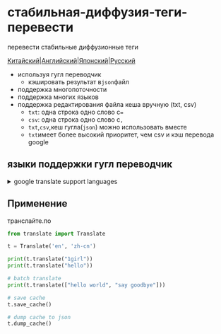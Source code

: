 # стабильная-диффузия-теги-перевести

перевести стабильные диффузионные теги

[Китайский](README.zh-CN.md)\|[Английский](README.md)\|[Японский](README.ja.md)\|[Русский](README.ru.md)

-   используя гугл переводчик
    -   кэшировать результат в`json`файл
-   поддержка многопоточности
-   поддержка многих языков
-   поддержка редактирования файла кеша вручную (txt, csv)
    -   `txt`: одна строка одно слово с`=`
    -   `csv`: одна строка одно слово с`,`
    -   `txt`,`csv`,кеш гугла(`json`) можно использовать вместе
    -   `txt`имеет более высокий приоритет, чем csv и кэш перевода google

## языки поддержки гугл переводчик

<details>
<summary>google translate support languages</summary>

```json
{
  'af': 'afrikaans',
  'sq': 'albanian',
  'am': 'amharic',
  'ar': 'arabic',
  'hy': 'armenian',
  'az': 'azerbaijani',
  'eu': 'basque',
  'be': 'belarusian',
  'bn': 'bengali',
  'bs': 'bosnian',
  'bg': 'bulgarian',
  'ca': 'catalan',
  'ceb': 'cebuano',
  'ny': 'chichewa',
  'zh-cn': 'chinese (simplified)',
  'zh-tw': 'chinese (traditional)',
  'co': 'corsican',
  'hr': 'croatian',
  'cs': 'czech',
  'da': 'danish',
  'nl': 'dutch',
  'en': 'english',
  'eo': 'esperanto',
  'et': 'estonian',
  'tl': 'filipino',
  'fi': 'finnish',
  'fr': 'french',
  'fy': 'frisian',
  'gl': 'galician',
  'ka': 'georgian',
  'de': 'german',
  'el': 'greek',
  'gu': 'gujarati',
  'ht': 'haitian creole',
  'ha': 'hausa',
  'haw': 'hawaiian',
  'iw': 'hebrew',
  'he': 'hebrew',
  'hi': 'hindi',
  'hmn': 'hmong',
  'hu': 'hungarian',
  'is': 'icelandic',
  'ig': 'igbo',
  'id': 'indonesian',
  'ga': 'irish',
  'it': 'italian',
  'ja': 'japanese',
  'jw': 'javanese',
  'kn': 'kannada',
  'kk': 'kazakh',
  'km': 'khmer',
  'ko': 'korean',
  'ku': 'kurdish (kurmanji)',
  'ky': 'kyrgyz',
  'lo': 'lao',
  'la': 'latin',
  'lv': 'latvian',
  'lt': 'lithuanian',
  'lb': 'luxembourgish',
  'mk': 'macedonian',
  'mg': 'malagasy',
  'ms': 'malay',
  'ml': 'malayalam',
  'mt': 'maltese',
  'mi': 'maori',
  'mr': 'marathi',
  'mn': 'mongolian',
  'my': 'myanmar (burmese)',
  'ne': 'nepali',
  'no': 'norwegian',
  'or': 'odia',
  'ps': 'pashto',
  'fa': 'persian',
  'pl': 'polish',
  'pt': 'portuguese',
  'pa': 'punjabi',
  'ro': 'romanian',
  'ru': 'russian',
  'sm': 'samoan',
  'gd': 'scots gaelic',
  'sr': 'serbian',
  'st': 'sesotho',
  'sn': 'shona',
  'sd': 'sindhi',
  'si': 'sinhala',
  'sk': 'slovak',
  'sl': 'slovenian',
  'so': 'somali',
  'es': 'spanish',
  'su': 'sundanese',
  'sw': 'swahili',
  'sv': 'swedish',
  'tg': 'tajik',
  'ta': 'tamil',
  'te': 'telugu',
  'th': 'thai',
  'tr': 'turkish',
  'uk': 'ukrainian',
  'ur': 'urdu',
  'ug': 'uyghur',
  'uz': 'uzbek',
  'vi': 'vietnamese',
  'cy': 'welsh',
  'xh': 'xhosa',
  'yi': 'yiddish',
  'yo': 'yoruba',
  'zu': 'zulu'
}

```

</details>

## Применение

транслайте.по

```python
from translate import Translate

t = Translate('en', 'zh-cn')

print(t.translate("1girl"))
print(t.translate("hello"))

# batch translate
print(t.translate(["hello world", "say goodbye"]))

# save cache
t.save_cache()

# dump cache to json
t.dump_cache()
```
